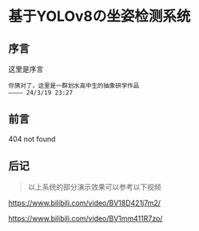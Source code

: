 # 基于YOLOv8の坐姿检测系统

## 序言

这里是序言

```
你猜对了，这里是一群划水高中生的抽象研学作品
———— 24/3/19 23:27
```

## 前言

404 not found

## 后记
> 以上系统的部分演示效果可以参考以下视频

https://www.bilibili.com/video/BV18D421j7m2/

https://www.bilibili.com/video/BV1mm411R7zo/
